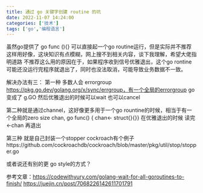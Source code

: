 ```yaml
---
title: 通过 go 关键字创建 routine 的坑
date: 2022-11-07 14:24:00
categories: ['技术']
tags: ['go','编程语言']
---
```


虽然go提供了 go func (){} 可以直接起一个go routine运行，但是实际并不推荐这样用好像，这块知识有点模糊，网上搜不到相关内容，谈下我理解，希望大佬指明道路
不推荐这么用的原因在于，如果程序收到信号优雅退出，这个go rontine可能还没运行完程序就退出了，同时也没法取消，可能导致业务数据不一致。

解决办法有三：
第一种 多数人会 errorgroup https://pkg.go.dev/golang.org/x/sync/errgroup，有一个全局的errorgroup go变成了 g.GO 然后优雅退出的时候可以wait 也可以cancel

第二种就是通过channel，这好像更多用于一个go rountine的时候，相当于有一个全局的zero size chan, go func() {  chan<- struct{}{}} 在优雅退出的时候 读完<-chan 再退出

第三种 就是自己封装一个stopper cockroach有个例子https://github.com/cockroachdb/cockroach/blob/master/pkg/util/stop/stopper.go

或者说还有别的更 go style的方式？

参考文章：https://codewithyury.com/golang-wait-for-all-goroutines-to-finish/
https://juejin.cn/post/7068226142611701791